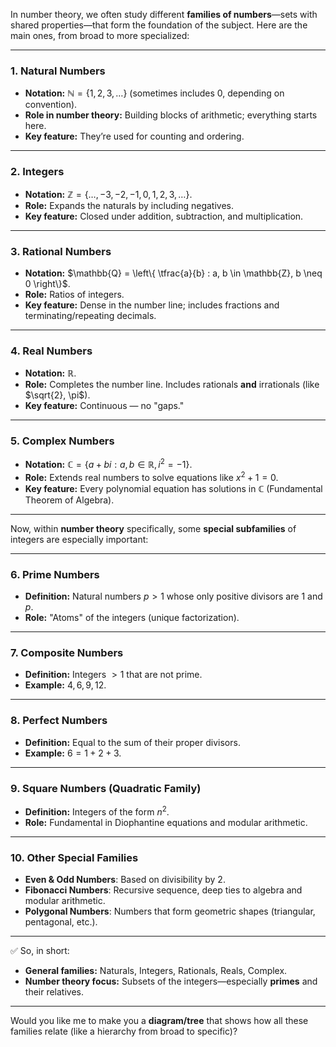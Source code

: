 In number theory, we often study different **families of numbers**—sets with shared properties—that form the foundation of the subject. Here are the main ones, from broad to more specialized:

---

### 1. **Natural Numbers**

* **Notation:** $\mathbb{N} = \{1, 2, 3, \dots\}$ (sometimes includes $0$, depending on convention).
* **Role in number theory:** Building blocks of arithmetic; everything starts here.
* **Key feature:** They’re used for counting and ordering.

---

### 2. **Integers**

* **Notation:** $\mathbb{Z} = \{\dots, -3, -2, -1, 0, 1, 2, 3, \dots\}$.
* **Role:** Expands the naturals by including negatives.
* **Key feature:** Closed under addition, subtraction, and multiplication.

---

### 3. **Rational Numbers**

* **Notation:** $\mathbb{Q} = \left\{ \tfrac{a}{b} : a, b \in \mathbb{Z}, b \neq 0 \right\}$.
* **Role:** Ratios of integers.
* **Key feature:** Dense in the number line; includes fractions and terminating/repeating decimals.

---

### 4. **Real Numbers**

* **Notation:** $\mathbb{R}$.
* **Role:** Completes the number line. Includes rationals **and** irrationals (like $\sqrt{2}, \pi$).
* **Key feature:** Continuous — no "gaps."

---

### 5. **Complex Numbers**

* **Notation:** $\mathbb{C} = \{ a + bi : a, b \in \mathbb{R}, i^2 = -1 \}$.
* **Role:** Extends real numbers to solve equations like $x^2 + 1 = 0$.
* **Key feature:** Every polynomial equation has solutions in $\mathbb{C}$ (Fundamental Theorem of Algebra).

---

Now, within **number theory** specifically, some **special subfamilies** of integers are especially important:

---

### 6. **Prime Numbers**

* **Definition:** Natural numbers $p > 1$ whose only positive divisors are $1$ and $p$.
* **Role:** "Atoms" of the integers (unique factorization).

---

### 7. **Composite Numbers**

* **Definition:** Integers $> 1$ that are not prime.
* **Example:** $4, 6, 9, 12$.

---

### 8. **Perfect Numbers**

* **Definition:** Equal to the sum of their proper divisors.
* **Example:** $6 = 1 + 2 + 3$.

---

### 9. **Square Numbers (Quadratic Family)**

* **Definition:** Integers of the form $n^2$.
* **Role:** Fundamental in Diophantine equations and modular arithmetic.

---

### 10. **Other Special Families**

* **Even & Odd Numbers**: Based on divisibility by 2.
* **Fibonacci Numbers**: Recursive sequence, deep ties to algebra and modular arithmetic.
* **Polygonal Numbers**: Numbers that form geometric shapes (triangular, pentagonal, etc.).

---

✅ So, in short:

* **General families:** Naturals, Integers, Rationals, Reals, Complex.
* **Number theory focus:** Subsets of the integers—especially **primes** and their relatives.

---

Would you like me to make you a **diagram/tree** that shows how all these families relate (like a hierarchy from broad to specific)?

